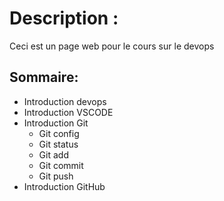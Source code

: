 # Description :

Ceci est un page web pour le cours sur le devops

## Sommaire:

* Introduction devops
* Introduction VSCODE
* Introduction Git
  * Git config
  * Git status
  * Git add
  * Git commit
  * Git push
* Introduction GitHub
